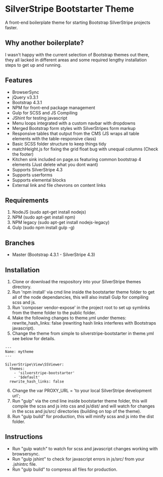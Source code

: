 # SilverStripe Bootstarter Theme
A front-end boilerplate theme for starting Bootstrap SilverStripe projects faster.

## Why another boilerplate?
I wasn't happy with the current selection of Bootstrap themes out there, they all lacked in different areas and some required lengthy installation steps to get up and running.

## Features
- BrowserSync
- jQuery v3.3.1
- Bootstrap 4.3.1
- NPM for front-end package management
- Gulp for SCSS and JS Compiling
- JShint for testing javascript
- Menu loops integrated with a custom navbar with dropdowns
- Merged Bootstrap form styles with SilverStripes form markup
- Responsive tables that output from the CMS (JS wraps all table elements with the table-responsive class)
- Basic SCSS folder structure to keep things tidy
- matchHeight.js for fixing the grid float bug with unequal columns (Check the footer)
- Kitchen sink included on page.ss featuring common bootstrap 4 elements (Just delete what you dont want)
- Supports SilverStripe 4.3
- Supports userforms
- Supports elemental blocks
- External link and file chevrons on content links

## Requirements
1. NodeJS (sudo apt-get install nodejs)
2. NPM (sudo apt-get install npm)
3. NPM legacy (sudo apt-get install nodejs-legacy)
4. Gulp (sudo npm install gulp -g)

## Branches
- Master (Bootstrap 4.3.1 - SilverStripe 4.3)

## Installation
1. Clone or download the respository into your SilverStripe themes directory.
2. Run 'npm install' via cmd line inside the bootstarter theme folder to get all of the node dependancies, this will also install Gulp for compiling scss and js.
3. Run 'composer vendor-expose' in the project root to set up symlinks from the theme folder to the public folder.
4. Make the following changes to theme.yml under themes: rewrite_hash_links: false (rewriting hash links interferes with Bootstraps javascript).
5. Change the theme from simple to silverstripe-bootstarter in theme.yml see below for details.

```
---
Name: mytheme
---

SilverStripe\View\SSViewer:
  themes:
    - 'silverstripe-bootstarter'
    - '$default'
  rewrite_hash_links: false
```

6. Change the var PROXY_URL = 'to your local SilverStripe development url';
7. Run "gulp" via the cmd line inside bootstarter theme folder, this will compile the scss and js into css and js/dist/ and will watch for changes in the scss and js/src/ directories (building on top of the theme).
8. Run "gulp build" for production, this will minify scss and js into the dist folder.

## Instructions
- Run "gulp watch" to watch for scss and javascript changes working with browsersync.
- Run "gulp jshint" to check for javascript errors in js/src/ from your .jshintrc file.
- Run "gulp build" to compress all files for production.
